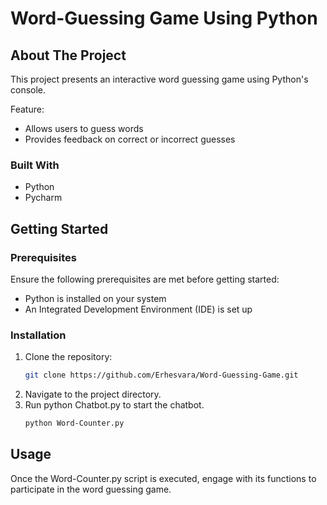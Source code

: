 # Word-Guessing Game Using Python

## About The Project
This project presents an interactive word guessing game using Python's console.

Feature:
* Allows users to guess words
* Provides feedback on correct or incorrect guesses

### Built With
* Python 
* Pycharm


## Getting Started

### Prerequisites
Ensure the following prerequisites are met before getting started:

* Python is installed on your system
* An Integrated Development Environment (IDE) is set up


### Installation

1. Clone the repository:
   ```sh
   git clone https://github.com/Erhesvara/Word-Guessing-Game.git 
   ```
3. Navigate to the project directory.
4. Run python Chatbot.py to start the chatbot.
   ```sh
   python Word-Counter.py
   ```


## Usage
Once the Word-Counter.py script is executed, engage with its functions to participate in the word guessing game.
